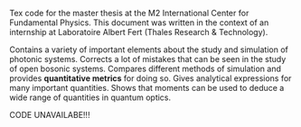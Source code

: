 Tex code for the master thesis at the M2 International Center for Fundamental Physics. This document was written in the context of an internship at Laboratoire Albert Fert (Thales Research & Technology).

Contains a variety of important elements about the study and simulation of photonic systems. 
Corrects a lot of mistakes that can be seen in the study of open bosonic systems. 
Compares different methods of simulation and provides **quantitative metrics** for doing so.
Gives analytical expressions for many important quantities.
Shows that moments can be used to deduce a wide range of quantities in quantum optics.

CODE UNAVAILABE!!!
